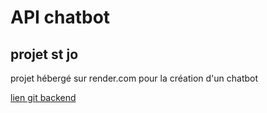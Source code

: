 # API chatbot
## projet st jo

projet hébergé sur render.com pour la création d'un chatbot

[lien git backend](https://github.com/jeyson08/chatbotback)